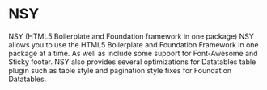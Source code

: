 # NSY
NSY (HTML5 Boilerplate and Foundation framework in one package)  NSY allows you to use the HTML5 Boilerplate and Foundation Framework in one package at a time. As well as include some support for Font-Awesome and Sticky footer. NSY also provides several optimizations for Datatables table plugin such as table style and pagination style fixes for Foundation Datatables.
